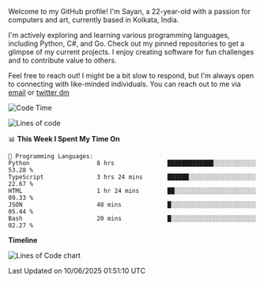 Welcome to my GitHub profile! I'm Sayan, a 22-year-old with a passion for computers and art, currently based in Kolkata, India.

I'm actively exploring and learning various programming languages, including Python, C#, and Go. Check out my pinned repositories to get a glimpse of my current projects. I enjoy creating software for fun challenges and to contribute value to others.

Feel free to reach out! I might be a bit slow to respond, but I'm always open to connecting with like-minded individuals. You can reach out to me via [email](mailto:me@sayanbiswas.in) or [twitter dm](https://twitter.com/TheDankDel)

<!--START_SECTION:waka-->
![Code Time](http://img.shields.io/badge/Code%20Time-2%2C250%20hrs%2044%20mins-blue)

![Lines of code](https://img.shields.io/badge/From%20Hello%20World%20I%27ve%20Written-10.4%20million%20lines%20of%20code-blue)

📊 **This Week I Spent My Time On** 

```text
💬 Programming Languages: 
Python                   8 hrs               █████████████░░░░░░░░░░░░   53.28 % 
TypeScript               3 hrs 24 mins       ██████░░░░░░░░░░░░░░░░░░░   22.67 % 
HTML                     1 hr 24 mins        ██░░░░░░░░░░░░░░░░░░░░░░░   09.33 % 
JSON                     48 mins             █░░░░░░░░░░░░░░░░░░░░░░░░   05.44 % 
Bash                     20 mins             █░░░░░░░░░░░░░░░░░░░░░░░░   02.27 % 
```

**Timeline**

![Lines of Code chart](https://raw.githubusercontent.com/Dank-del/Dank-del/main/assets/bar_graph.png)


 Last Updated on 10/06/2025 01:51:10 UTC
<!--END_SECTION:waka-->
